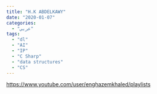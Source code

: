 ```yaml
---
title: "H.K ABDELKAWY"
date: "2020-01-07"
categories:
  - "عربي"
tags:
  - "dl"
  - "AI"
  - "IP"
  - "C Sharp"
  - "data structures"
  - "CS"
---
```


https://www.youtube.com/user/enghazemkhaled/playlists
